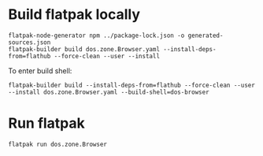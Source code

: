 # Build flatpak locally

```
flatpak-node-generator npm ../package-lock.json -o generated-sources.json
flatpak-builder build dos.zone.Browser.yaml --install-deps-from=flathub --force-clean --user --install
```

To enter build shell:
```
flatpak-builder build --install-deps-from=flathub --force-clean --user --install dos.zone.Browser.yaml --build-shell=dos-browser
```

# Run flatpak

```
flatpak run dos.zone.Browser
```

